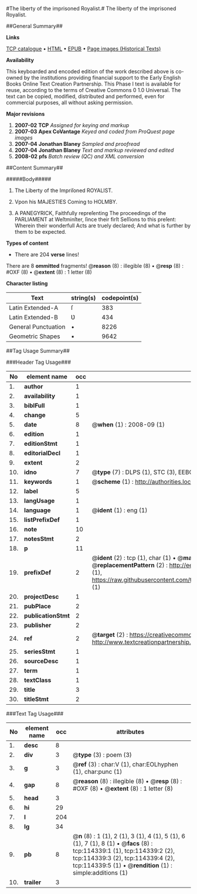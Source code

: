 #The liberty of the imprisoned Royalist.#
The liberty of the imprisoned Royalist.

##General Summary##

**Links**

[TCP catalogue](http://www.ota.ox.ac.uk/tcp/)  • 
[HTML](http://tei.it.ox.ac.uk/tcp/Texts-HTML/free/A88/A88611.html)  • 
[EPUB](http://tei.it.ox.ac.uk/tcp/Texts-EPUB/free/A88/A88611.epub) • 
[Page images (Historical Texts)](https://data.historicaltexts.jisc.ac.uk/view?pubId=eebo-99862188e&pageId=eebo-99862188e-114339-1)

**Availability**

This keyboarded and encoded edition of the
	       work described above is co-owned by the institutions
	       providing financial support to the Early English Books
	       Online Text Creation Partnership. This Phase I text is
	       available for reuse, according to the terms of Creative
	       Commons 0 1.0 Universal. The text can be copied,
	       modified, distributed and performed, even for
	       commercial purposes, all without asking permission.

**Major revisions**

1. __2007-02__ __TCP__ *Assigned for keying and markup*
1. __2007-03__ __Apex CoVantage__ *Keyed and coded from ProQuest page images*
1. __2007-04__ __Jonathan Blaney__ *Sampled and proofread*
1. __2007-04__ __Jonathan Blaney__ *Text and markup reviewed and edited*
1. __2008-02__ __pfs__ *Batch review (QC) and XML conversion*

##Content Summary##

#####Body#####

1. The Liberty of the Impriſoned ROYALIST.

1. Vpon his MAJESTIES Coming to HOLMBY.

1. A PANEGYRICK, Faithfully repreſenting The proceedings of the PARLIAMENT at Weſtminſter, ſince their firſt Seſſions to this preſent: Wherein their wonderfull Acts are truely declared; And what is further by them to be expected.

**Types of content**

  * There are 204 **verse** lines!

There are 8 **ommitted** fragments! 
 @__reason__ (8) : illegible (8)  •  @__resp__ (8) : #OXF (8)  •  @__extent__ (8) : 1 letter (8)

**Character listing**


|Text|string(s)|codepoint(s)|
|---|---|---|
|Latin Extended-A|ſ|383|
|Latin Extended-B|Ʋ|434|
|General Punctuation|•|8226|
|Geometric Shapes|▪|9642|

##Tag Usage Summary##

###Header Tag Usage###

|No|element name|occ|attributes|
|---|---|---|---|
|1.|__author__|1||
|2.|__availability__|1||
|3.|__biblFull__|1||
|4.|__change__|5||
|5.|__date__|8| @__when__ (1) : 2008-09 (1)|
|6.|__edition__|1||
|7.|__editionStmt__|1||
|8.|__editorialDecl__|1||
|9.|__extent__|2||
|10.|__idno__|7| @__type__ (7) : DLPS (1), STC (3), EEBO-CITATION (1), PROQUEST (1), VID (1)|
|11.|__keywords__|1| @__scheme__ (1) : http://authorities.loc.gov/ (1)|
|12.|__label__|5||
|13.|__langUsage__|1||
|14.|__language__|1| @__ident__ (1) : eng (1)|
|15.|__listPrefixDef__|1||
|16.|__note__|10||
|17.|__notesStmt__|2||
|18.|__p__|11||
|19.|__prefixDef__|2| @__ident__ (2) : tcp (1), char (1)  •  @__matchPattern__ (2) : ([0-9\-]+):([0-9IVX]+) (1), (.+) (1)  •  @__replacementPattern__ (2) : http://eebo.chadwyck.com/downloadtiff?vid=$1&page=$2 (1), https://raw.githubusercontent.com/textcreationpartnership/Texts/master/tcpchars.xml#$1 (1)|
|20.|__projectDesc__|1||
|21.|__pubPlace__|2||
|22.|__publicationStmt__|2||
|23.|__publisher__|2||
|24.|__ref__|2| @__target__ (2) : https://creativecommons.org/publicdomain/zero/1.0/ (1), http://www.textcreationpartnership.org/docs/. (1)|
|25.|__seriesStmt__|1||
|26.|__sourceDesc__|1||
|27.|__term__|1||
|28.|__textClass__|1||
|29.|__title__|3||
|30.|__titleStmt__|2||


###Text Tag Usage###

|No|element name|occ|attributes|
|---|---|---|---|
|1.|__desc__|8||
|2.|__div__|3| @__type__ (3) : poem (3)|
|3.|__g__|3| @__ref__ (3) : char:V (1), char:EOLhyphen (1), char:punc (1)|
|4.|__gap__|8| @__reason__ (8) : illegible (8)  •  @__resp__ (8) : #OXF (8)  •  @__extent__ (8) : 1 letter (8)|
|5.|__head__|3||
|6.|__hi__|29||
|7.|__l__|204||
|8.|__lg__|34||
|9.|__pb__|8| @__n__ (8) : 1 (1), 2 (1), 3 (1), 4 (1), 5 (1), 6 (1), 7 (1), 8 (1)  •  @__facs__ (8) : tcp:114339:1 (1), tcp:114339:2 (2), tcp:114339:3 (2), tcp:114339:4 (2), tcp:114339:5 (1)  •  @__rendition__ (1) : simple:additions (1)|
|10.|__trailer__|3||
